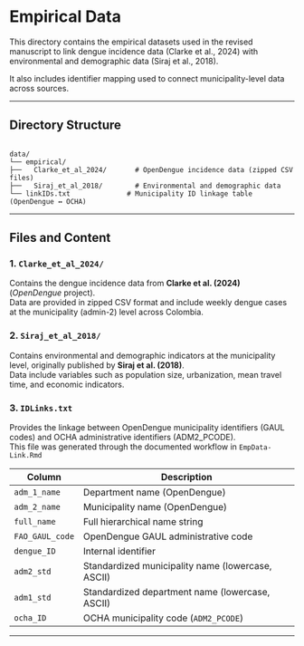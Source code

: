 
# Empirical Data

This directory contains the empirical datasets used in the revised manuscript to link dengue incidence data (Clarke et al., 2024) with environmental and demographic data (Siraj et al., 2018).  

It also includes identifier mapping used to connect municipality-level data across sources.

---

## Directory Structure

```

data/
└── empirical/
├──   Clarke_et_al_2024/       # OpenDengue incidence data (zipped CSV files)
├──   Siraj_et_al_2018/        # Environmental and demographic data
└── linkIDs.txt              # Municipality ID linkage table (OpenDengue ↔ OCHA)

```

---

## Files and Content

### 1. `Clarke_et_al_2024/`
Contains the dengue incidence data from **Clarke et al. (2024)** (*OpenDengue* project).  
Data are provided in zipped CSV format and include weekly dengue cases at the municipality (admin-2) level across Colombia.

### 2. `Siraj_et_al_2018/`
Contains environmental and demographic indicators at the municipality level, originally published by **Siraj et al. (2018)**.  
Data include variables such as population size, urbanization, mean travel time, and economic indicators.

### 3. `IDLinks.txt`
Provides the linkage between OpenDengue municipality identifiers (GAUL codes) and OCHA administrative identifiers (ADM2_PCODE).  
This file was generated through the documented workflow in `EmpData-Link.Rmd`

| Column | Description |
|---------|-------------|
| `adm_1_name` | Department name (OpenDengue) |
| `adm_2_name` | Municipality name (OpenDengue) |
| `full_name` | Full hierarchical name string |
| `FAO_GAUL_code` | OpenDengue GAUL administrative code |
| `dengue_ID` | Internal identifier |
| `adm2_std` | Standardized municipality name (lowercase, ASCII) |
| `adm1_std` | Standardized department name (lowercase, ASCII) |
| `ocha_ID` | OCHA municipality code (`ADM2_PCODE`) |

---
